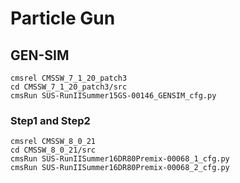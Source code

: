 # Particle Gun

## GEN-SIM
```
cmsrel CMSSW_7_1_20_patch3
cd CMSSW_7_1_20_patch3/src
cmsRun SUS-RunIISummer15GS-00146_GENSIM_cfg.py
```

### Step1 and Step2

```
cmsrel CMSSW_8_0_21
cd CMSSW_8_0_21/src
cmsRun SUS-RunIISummer16DR80Premix-00068_1_cfg.py
cmsRun SUS-RunIISummer16DR80Premix-00068_2_cfg.py

```